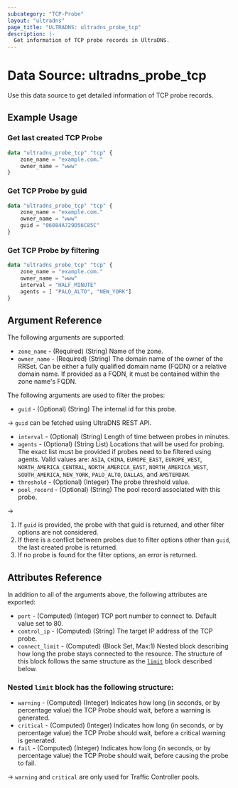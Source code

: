 ```yaml
---
subcategory: "TCP-Probe"
layout: "ultradns"
page_title: "ULTRADNS: ultradns_probe_tcp"
description: |-
  Get information of TCP probe records in UltraDNS.
---
```


# Data Source: ultradns_probe_tcp

Use this data source to get detailed information of TCP probe records.

## Example Usage

### Get last created TCP Probe

```terraform
data "ultradns_probe_tcp" "tcp" {
    zone_name = "example.com."
    owner_name = "www"
}
```

### Get TCP Probe by guid

```terraform
data "ultradns_probe_tcp" "tcp" {
    zone_name = "example.com."
    owner_name = "www"
    guid = "06084A729D56C85C"
}
```

### Get TCP Probe by filtering

```terraform
data "ultradns_probe_tcp" "tcp" {
    zone_name = "example.com."
    owner_name = "www"
    interval = "HALF_MINUTE"
	agents = [ "PALO_ALTO", "NEW_YORK"]
}
```

## Argument Reference

The following arguments are supported:

* `zone_name` - (Required) (String) Name of the zone.
* `owner_name` - (Required) (String) The domain name of the owner of the RRSet. Can be either a fully qualified domain name (FQDN) or a relative domain name. If provided as a FQDN, it must be contained within the zone name's FQDN.

The following arguments are used to filter the probes:

* `guid` - (Optional) (String) The internal id for this probe.

-> `guid` can be fetched using UltraDNS REST API.

* `interval` - (Optional) (String) Length of time between probes in minutes.
* `agents` - (Optional) (String List) Locations that will be used for probing. The exact list must be provided if probes need to be filtered using agents. Valid values are: `ASIA`, `CHINA`, `EUROPE_EAST`, `EUROPE_WEST`, `NORTH_AMERICA_CENTRAL`, `NORTH_AMERICA_EAST`, `NORTH_AMERICA_WEST`, `SOUTH_AMERICA`, `NEW_YORK`, `PALO_ALTO`, `DALLAS`, and `AMSTERDAM`.
* `threshold` - (Optional) (Integer) The probe threshold value.
* `pool_record` - (Optional) (String) The pool record associated with this probe.

->
1) If `guid` is provided, the probe with that guid is returned, and other filter options are not considered.</br>
2) If there is a conflict between probes due to filter options other than `guid`, the last created probe is returned.</br>
3) If no probe is found for the filter options, an error is returned.  

## Attributes Reference

In addition to all of the arguments above, the following attributes are exported:

* `port` - (Computed) (Integer) TCP port number to connect to. Default value set to 80.
* `control_ip` - (Computed) (String) The target IP address of the TCP probe.
* `connect_limit` - (Computed) (Block Set, Max:1) Nested block describing how long the probe stays connected to the resource. The structure of this block follows the same structure as the [`limit`](#nested-limit-block-has-the-following-structure) block described below.

### Nested `limit` block has the following structure:

* `warning` - (Computed) (Integer) Indicates how long (in seconds, or by percentage value) the TCP Probe should wait, before a warning is generated.
* `critical` - (Computed) (Integer) Indicates how long (in seconds, or by percentage value) the TCP  Probe should wait, before a critical warning is generated.
* `fail` - (Computed) (Integer) Indicates how long (in seconds, or by percentage value) the TCP Probe should wait, before causing the probe to fail.

-> `warning` and `critical` are only used for Traffic Controller pools.

